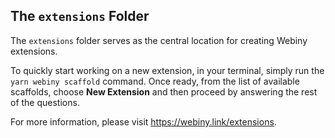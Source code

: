 ## The `extensions` Folder

The `extensions` folder serves as the central location for creating Webiny extensions.

To quickly start working on a new extension, in your terminal, simply run the 
`yarn webiny scaffold` command. Once ready, from the list of available scaffolds, 
choose **New Extension** and then proceed by answering the rest of the questions.

For more information, please visit https://webiny.link/extensions.
